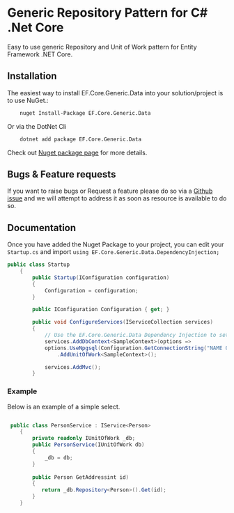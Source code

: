 # Generic Repository Pattern for C# .Net Core

Easy to use generic Repository and Unit of Work pattern for Entity Framework .NET Core.

## Installation

The easiest way to install EF.Core.Generic.Data into your solution/project is to use NuGet.:

```bash
    nuget Install-Package EF.Core.Generic.Data
```

Or via the DotNet Cli

```bash
    dotnet add package EF.Core.Generic.Data
```

Check out [Nuget package page](https://www.nuget.org/packages/EF.Core.Generic.Data/) for more details.

## Bugs & Feature requests

If you want to raise bugs or Request a feature please do so via a [Github issue](https://github.com/sidesoftware/EF.Core.Generic.Data/issues) and we will attempt to address it as soon as resource is available to do so.

## Documentation 

Once you have added the Nuget Package to your project, you can edit your `Startup.cs`  and import `using EF.Core.Generic.Data.DependencyInjection;`

```c#
public class Startup
    {
        public Startup(IConfiguration configuration)
        {
            Configuration = configuration;
        }

        public IConfiguration Configuration { get; }

        public void ConfigureServices(IServiceCollection services)
        {
            // Use the EF.Core.Generic.Data Dependency Injection to set up the Unit of Work
            services.AddDbContext<SampleContext>(options => 
            options.UseNpgsql(Configuration.GetConnectionString("NAME OF CONNECTION")))
                .AddUnitOfWork<SampleContext>();

            services.AddMvc();
        }
```
### Example
Below is an example of a simple select. 

```c#

 public class PersonService : IService<Person>
    {
        private readonly IUnitOfWork _db;
        public PersonService(IUnitOfWork db)
        {
            _db = db;
        }
        
        public Person GetAddressint id)
        {
           return _db.Repository<Person>().Get(id);
        }
    }

```